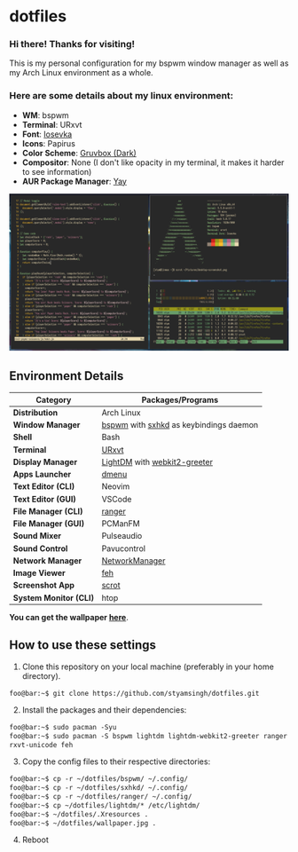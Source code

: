 # dotfiles
### Hi there! Thanks for visiting!
This is my personal configuration for my bspwm window manager as well as my Arch Linux environment as a whole.

### Here are some details about my linux environment:
- **WM**: bspwm
- **Terminal**: URxvt
- **Font**: [Iosevka](https://github.com/be5invis/Iosevka)
- **Icons**: Papirus
- **Color Scheme**: [Gruvbox (Dark)](https://github.com/morhetz/gruvbox)
- **Compositor**: None (I don't like opacity in my terminal, it makes it harder to see information)
- **AUR Package Manager**: [Yay](https://github.com/Jguer/yay)

![Screenshot of my Arch Linux environment](desktop-screenshot.png)

## Environment Details
| Category | Packages/Programs |
|--|--|
| **Distribution** | Arch Linux |
| **Window Manager** | [bspwm](https://github.com/baskerville/bspwm) with [sxhkd](https://github.com/baskerville/sxhkd) as keybindings daemon |
| **Shell** | Bash |
| **Terminal** | [URxvt](http://software.schmorp.de/pkg/rxvt-unicode.html) |
| **Display Manager** | [LightDM](https://github.com/canonical/lightdm) with [webkit2-greeter](https://github.com/antergos/web-greeter) |
| **Apps Launcher** | [dmenu](https://tools.suckless.org/dmenu/) |
| **Text Editor (CLI)** | Neovim |
| **Text Editor (GUI)** | VSCode |
| **File Manager (CLI)** | [ranger](http://ranger.github.io/) |
| **File Manager (GUI)** | PCManFM |
| **Sound Mixer** | Pulseaudio |
| **Sound Control** | Pavucontrol |
| **Network Manager** | [NetworkManager](https://wiki.gnome.org/Projects/NetworkManager/) |
| **Image Viewer** | [feh](https://feh.finalrewind.org/) |
| **Screenshot App** | [scrot](https://github.com/resurrecting-open-source-projects/scrot) |
| **System Monitor (CLI)** | htop |

**You can get the wallpaper [here](wallpaper.jpg)**.

## How to use these settings
1. Clone this repository on your local machine (preferably in your home directory).
```console
foo@bar:~$ git clone https://github.com/styamsingh/dotfiles.git
```
2. Install the packages and their dependencies:
```console
foo@bar:~$ sudo pacman -Syu
foo@bar:~$ sudo pacman -S bspwm lightdm lightdm-webkit2-greeter ranger rxvt-unicode feh
```
3. Copy the config files to their respective directories:
```console
foo@bar:~$ cp -r ~/dotfiles/bspwm/ ~/.config/
foo@bar:~$ cp -r ~/dotfiles/sxhkd/ ~/.config/
foo@bar:~$ cp -r ~/dotfiles/ranger/ ~/.config/
foo@bar:~$ cp ~/dotfiles/lightdm/* /etc/lightdm/
foo@bar:~$ ~/dotfiles/.Xresources .
foo@bar:~$ ~/dotfiles/wallpaper.jpg .
```
4. Reboot
